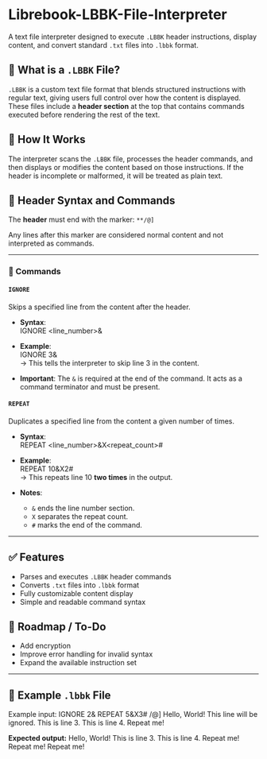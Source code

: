 # Librebook-LBBK-File-Interpreter

A text file interpreter designed to execute `.LBBK` header instructions, display content, and convert standard `.txt` files into `.lbbk` format.

## 📄 What is a `.LBBK` File?

`.LBBK` is a custom text file format that blends structured instructions with regular text, giving users full control over how the content is displayed. These files include a **header section** at the top that contains commands executed before rendering the rest of the text.

## 🧠 How It Works

The interpreter scans the `.LBBK` file, processes the header commands, and then displays or modifies the content based on those instructions. If the header is incomplete or malformed, it will be treated as plain text.

## 🔧 Header Syntax and Commands

The **header** must end with the marker: `**/@]`

Any lines after this marker are considered normal content and not interpreted as commands.

---

### 📌 Commands

#### `IGNORE`

Skips a specified line from the content after the header.

- **Syntax**:  
    IGNORE <line_number>&

- **Example**:  
    IGNORE 3&  
    → This tells the interpreter to skip line 3 in the content.

- **Important**: The `&` is required at the end of the command. It acts as a command terminator and must be present.

#### `REPEAT`

Duplicates a specified line from the content a given number of times.

- **Syntax**:  
    REPEAT <line_number>&X<repeat_count>#

- **Example**:  
    REPEAT 10&X2#  
    → This repeats line 10 **two times** in the output.

- **Notes**:
  - `&` ends the line number section.
  - `X` separates the repeat count.
  - `#` marks the end of the command.

---

## ✅ Features

- Parses and executes `.LBBK` header commands
- Converts `.txt` files into `.lbbk` format
- Fully customizable content display
- Simple and readable command syntax

## 🚧 Roadmap / To-Do

- Add encryption
- Improve error handling for invalid syntax
- Expand the available instruction set

---

## 📁 Example `.lbbk` File

Example input:
IGNORE 2&
REPEAT 5&X3#
/@]
Hello, World!
This line will be ignored.
This is line 3.
This is line 4.
Repeat me!


**Expected output:**
Hello, World!
This is line 3.
This is line 4.
Repeat me!
Repeat me!
Repeat me!
